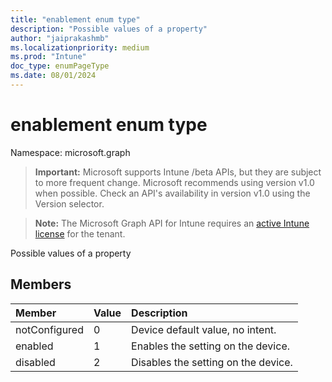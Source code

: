 ```yaml
---
title: "enablement enum type"
description: "Possible values of a property"
author: "jaiprakashmb"
ms.localizationpriority: medium
ms.prod: "Intune"
doc_type: enumPageType
ms.date: 08/01/2024
---
```


# enablement enum type

Namespace: microsoft.graph

> **Important:** Microsoft supports Intune /beta APIs, but they are subject to more frequent change. Microsoft recommends using version v1.0 when possible. Check an API's availability in version v1.0 using the Version selector.

> **Note:** The Microsoft Graph API for Intune requires an [active Intune license](https://go.microsoft.com/fwlink/?linkid=839381) for the tenant.

Possible values of a property

## Members
|Member|Value|Description|
|:---|:---|:---|
|notConfigured|0|Device default value, no intent.|
|enabled|1|Enables the setting on the device.|
|disabled|2|Disables the setting on the device.|
